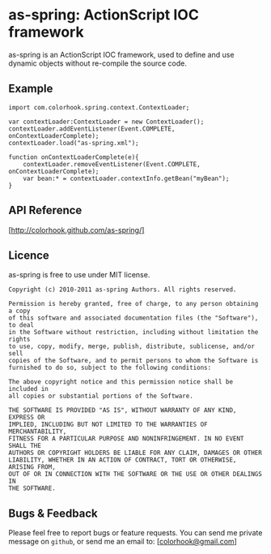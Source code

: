 as-spring: ActionScript IOC framework
=====================================

as-spring is an ActionScript IOC framework, used to define and use dynamic objects without re-compile the source code.

Example
--------------
	import com.colorhook.spring.context.ContextLoader;

	var contextLoader:ContextLoader = new ContextLoader();
	contextLoader.addEventListener(Event.COMPLETE, onContextLoaderComplete);
	contextLoader.load("as-spring.xml");

	function onContextLoaderComplete(e){
		contextLoader.removeEventListener(Event.COMPLETE, onContextLoaderComplete);
		var bean:* = contextLoader.contextInfo.getBean("myBean");
	}

API Reference
--------------
[http://colorhook.github.com/as-spring/]

Licence
--------------
as-spring is free to use under MIT license. 

	Copyright (c) 2010-2011 as-spring Authors. All rights reserved.

	Permission is hereby granted, free of charge, to any person obtaining a copy
	of this software and associated documentation files (the "Software"), to deal
	in the Software without restriction, including without limitation the rights
	to use, copy, modify, merge, publish, distribute, sublicense, and/or sell
	copies of the Software, and to permit persons to whom the Software is
	furnished to do so, subject to the following conditions:

	The above copyright notice and this permission notice shall be included in
	all copies or substantial portions of the Software.

	THE SOFTWARE IS PROVIDED "AS IS", WITHOUT WARRANTY OF ANY KIND, EXPRESS OR
	IMPLIED, INCLUDING BUT NOT LIMITED TO THE WARRANTIES OF MERCHANTABILITY,
	FITNESS FOR A PARTICULAR PURPOSE AND NONINFRINGEMENT. IN NO EVENT SHALL THE
	AUTHORS OR COPYRIGHT HOLDERS BE LIABLE FOR ANY CLAIM, DAMAGES OR OTHER
	LIABILITY, WHETHER IN AN ACTION OF CONTRACT, TORT OR OTHERWISE, ARISING FROM,
	OUT OF OR IN CONNECTION WITH THE SOFTWARE OR THE USE OR OTHER DEALINGS IN
	THE SOFTWARE.

Bugs & Feedback
----------------

Please feel free to report bugs or feature requests.
You can send me private message on `github`, or send me an email to: [colorhook@gmail.com]



